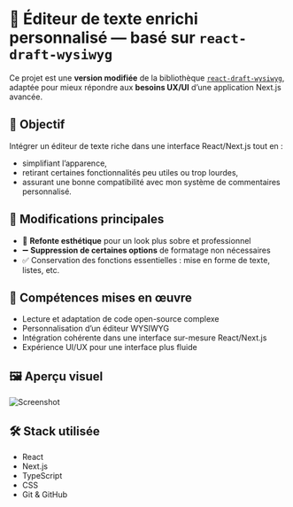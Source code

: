 # 📝 Éditeur de texte enrichi personnalisé — basé sur `react-draft-wysiwyg`

Ce projet est une **version modifiée** de la bibliothèque [`react-draft-wysiwyg`](https://github.com/jpuri/react-draft-wysiwyg), adaptée pour mieux répondre aux **besoins UX/UI** d’une application Next.js avancée.

## 🎯 Objectif

Intégrer un éditeur de texte riche dans une interface React/Next.js tout en :
- simplifiant l’apparence,
- retirant certaines fonctionnalités peu utiles ou trop lourdes,
- assurant une bonne compatibilité avec mon système de commentaires personnalisé.

## 🔧 Modifications principales

- 🎨 **Refonte esthétique** pour un look plus sobre et professionnel
- ➖ **Suppression de certaines options** de formatage non nécessaires
- ✅ Conservation des fonctions essentielles : mise en forme de texte, listes, etc.

## 💼 Compétences mises en œuvre

- Lecture et adaptation de code open-source complexe
- Personnalisation d’un éditeur WYSIWYG
- Intégration cohérente dans une interface sur-mesure React/Next.js
- Expérience UI/UX pour une interface plus fluide

## 🖼️ Aperçu visuel


![Screenshot]([./screenshot.png](https://imgur.com/a/4BAfo67))

## 🛠️ Stack utilisée

- React
- Next.js
- TypeScript 
- CSS
- Git & GitHub
